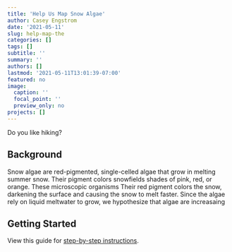 ```yaml
---
title: 'Help Us Map Snow Algae'
author: Casey Engstrom
date: '2021-05-11'
slug: help-map-the
categories: []
tags: []
subtitle: ''
summary: ''
authors: []
lastmod: '2021-05-11T13:01:39-07:00'
featured: no
image:
  caption: ''
  focal_point: ''
  preview_only: no
projects: []
---
```


Do you like hiking?

## Background
Snow algae are red-pigmented, single-celled algae that grow in melting summer snow. Their pigment colors snowfields shades of pink, red, or orange. These microscopic organisms Their red pigment colors the snow, darkening the surface and causing the snow to melt faster. Since the algae rely on liquid meltwater to grow, we hypothesize that algae are increasaing 

## Getting Started

View this guide for [step-by-step instructions](www.caseyengstrom.com/volunteer-instructions/). 
